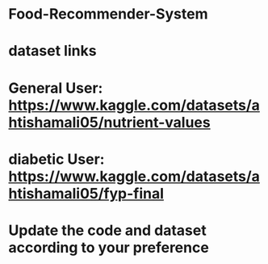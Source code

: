 # Food-Recommender-System
# dataset links
# General User: https://www.kaggle.com/datasets/ahtishamali05/nutrient-values
# diabetic User: https://www.kaggle.com/datasets/ahtishamali05/fyp-final
# Update the code and dataset according to your preference

